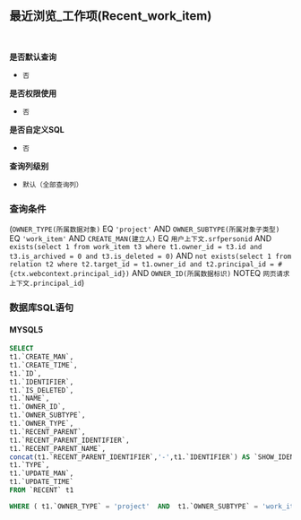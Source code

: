 ## 最近浏览_工作项(Recent_work_item) <!-- {docsify-ignore-all} -->



<br>
<p class="panel-title"><b>是否默认查询</b></p>

* `否`

<p class="panel-title"><b>是否权限使用</b></p>

* `否`

<p class="panel-title"><b>是否自定义SQL</b></p>

* `否`

<p class="panel-title"><b>查询列级别</b></p>

* `默认（全部查询列）`



### 查询条件

(`OWNER_TYPE(所属数据对象)` EQ `'project'` AND `OWNER_SUBTYPE(所属对象子类型)` EQ `'work_item'` AND `CREATE_MAN(建立人)` EQ `用户上下文.srfpersonid` AND `exists(select 1 from work_item t3 where t1.owner_id = t3.id and t3.is_archived = 0 and t3.is_deleted = 0)` AND `not exists(select 1 from relation t2 where t2.target_id = t1.owner_id and t2.principal_id = #{ctx.webcontext.principal_id})` AND `OWNER_ID(所属数据标识)` NOTEQ `网页请求上下文.principal_id`)



### 数据库SQL语句

#### MYSQL5

```sql
SELECT
t1.`CREATE_MAN`,
t1.`CREATE_TIME`,
t1.`ID`,
t1.`IDENTIFIER`,
t1.`IS_DELETED`,
t1.`NAME`,
t1.`OWNER_ID`,
t1.`OWNER_SUBTYPE`,
t1.`OWNER_TYPE`,
t1.`RECENT_PARENT`,
t1.`RECENT_PARENT_IDENTIFIER`,
t1.`RECENT_PARENT_NAME`,
concat(t1.`RECENT_PARENT_IDENTIFIER`,'-',t1.`IDENTIFIER`) AS `SHOW_IDENTIFIER`,
t1.`TYPE`,
t1.`UPDATE_MAN`,
t1.`UPDATE_TIME`
FROM `RECENT` t1 

WHERE ( t1.`OWNER_TYPE` = 'project'  AND  t1.`OWNER_SUBTYPE` = 'work_item'  AND  t1.`CREATE_MAN` = #{ctx.sessioncontext.srfpersonid}  AND  exists(select 1 from work_item t3 where t1.owner_id = t3.id and t3.is_archived = 0 and t3.is_deleted = 0)  AND  not exists(select 1 from relation t2 where t2.target_id = t1.owner_id and t2.principal_id = #{ctx.webcontext.principal_id})  AND  t1.`OWNER_ID` <> #{ctx.webcontext.principal_id} )
```

